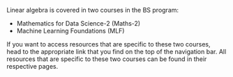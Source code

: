 Linear algebra is covered in two courses in the BS program:

- Mathematics for Data Science-2 (Maths-2)
- Machine Learning Foundations (MLF)

If you want to access resources that are specific to these two courses, head to the appropriate link that you find on the top of the navigation bar. All resources that are specific to these two courses can be found in their respective pages.